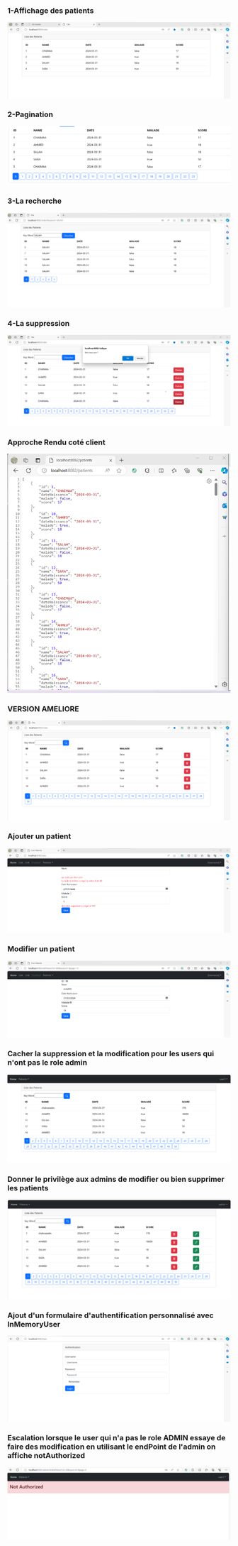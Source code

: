 <h3> 1-Affichage des patients</h3>
<img src="Captures/img.png"/>
<h3> 2-Pagination</h3>
<img src="Captures/img_1.png"/>
<h3> 3-La recherche</h3>
<img src="Captures/img_2.png"/>
<h3> 4-La suppression</h3>
<img src="Captures/img_3.png"/>
<h3> Approche Rendu coté client</h3>
<img src="Captures/img_4.png"/>
<h3> VERSION AMELIORE</h3>
<img src="Captures/img_5.png">
<h3>Ajouter un patient</h3>
<img src="Captures/img_6.png">
<h3>Modifier un patient</h3>
<img src="Captures/img_7.png">
<h3>Cacher la suppression et la modification pour les users qui n'ont pas le role admin</h3>
<img src="Captures/img_10.png">
<h3>Donner le privilège aux admins de modifier ou bien supprimer les patients</h3>
<img src="Captures/img_9.png">
<h3>Ajout d'un formulaire d'authentification personnalisé avec InMemoryUser</h3>
<img src="Captures/img_8.png">
<h3>Escalation lorsque le user qui n'a pas le role ADMIN essaye de faire des modification en utilisant le endPoint de l'admin on affiche notAuthorized</h3>
<img src="Captures/img_11.png">

